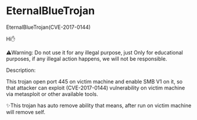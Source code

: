 # EternalBlueTrojan
EternalBlueTrojan(CVE-2017-0144)

Hi✋

⚠️Warning: Do not use it for any illegal purpose, just Only for educational purposes, if any illegal action happens, we will not be responsible.

Description:

This trojan open port 445 on victim machine and enable SMB V1 on it, so that attacker can exploit (CVE-2017-0144) vulnerability on victim machine via metasploit or other available tools.

✨This trojan has auto remove ability that means, after run on victim machine will remove self.
